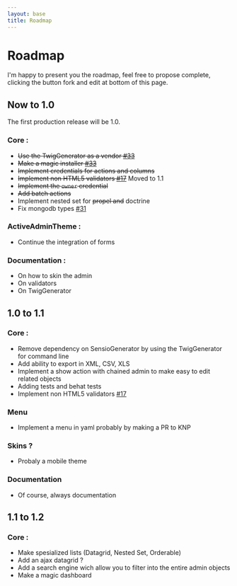 ```yaml
---
layout: base
title: Roadmap
---
```


# Roadmap

I'm happy to present you the roadmap, feel free to propose complete, clicking the button fork and edit at bottom of this page.

## Now to 1.0
The first production release will be 1.0.  

### Core :

* <strike>Use the TwigGenerator as a vendor [#33](https://github.com/symfony2admingenerator/AdmingeneratorGeneratorBundle/issues/33)</strike>
* <strike>Make a magic installer [#33](https://github.com/symfony2admingenerator/AdmingeneratorGeneratorBundle/issues/33)</strike>
* <strike>Implement credentials for actions and columns</strike> 
* <strike>Implement non HTML5 validators [#17](https://github.com/symfony2admingenerator/AdmingeneratorGeneratorBundle/issues/17)</strike> Moved to 1.1
* <strike>Implement the `owner` credential</strike>
* <strike>Add batch actions</strike>
* Implement nested set for <strike>propel and</strike> doctrine
* Fix mongodb types [#31](https://github.com/symfony2admingenerator/AdmingeneratorGeneratorBundle/issues/31)

### ActiveAdminTheme :

* Continue the integration of forms

### Documentation :

* On how to skin the admin
* On validators
* On TwigGenerator

## 1.0 to 1.1

### Core :

* Remove dependency on SensioGenerator by using the TwigGenerator for command line
* Add ability to export in XML, CSV, XLS
* Implement a show action with chained admin to make easy to edit related objects
* Adding tests and behat tests
* Implement non HTML5 validators [#17](https://github.com/symfony2admingenerator/AdmingeneratorGeneratorBundle/issues/17)

### Menu

* Implement a menu in yaml probably by making a PR to KNP

### Skins ?

* Probaly a mobile theme

### Documentation

* Of course, always documentation

## 1.1 to 1.2

### Core :

* Make spesialized lists (Datagrid, Nested Set, Orderable)
* Add an ajax datagrid ?
* Add a search engine wich allow you to filter into the entire admin objects
* Make a magic dashboard
